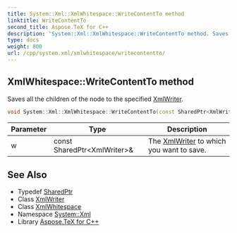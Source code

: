 ```yaml
---
title: System::Xml::XmlWhitespace::WriteContentTo method
linktitle: WriteContentTo
second_title: Aspose.TeX for C++
description: 'System::Xml::XmlWhitespace::WriteContentTo method. Saves all the children of the node to the specified XmlWriter in C++.'
type: docs
weight: 800
url: /cpp/system.xml/xmlwhitespace/writecontentto/
---
```

## XmlWhitespace::WriteContentTo method


Saves all the children of the node to the specified [XmlWriter](../../xmlwriter/).

```cpp
void System::Xml::XmlWhitespace::WriteContentTo(const SharedPtr<XmlWriter> &w) override
```


| Parameter | Type | Description |
| --- | --- | --- |
| w | const SharedPtr\<XmlWriter\>\& | The [XmlWriter](../../xmlwriter/) to which you want to save. |

## See Also

* Typedef [SharedPtr](../../../system/sharedptr/)
* Class [XmlWriter](../../xmlwriter/)
* Class [XmlWhitespace](../)
* Namespace [System::Xml](../../)
* Library [Aspose.TeX for C++](../../../)
